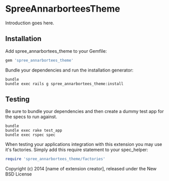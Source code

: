 SpreeAnnarborteesTheme
======================

Introduction goes here.

Installation
------------

Add spree_annarbortees_theme to your Gemfile:

```ruby
gem 'spree_annarbortees_theme'
```

Bundle your dependencies and run the installation generator:

```shell
bundle
bundle exec rails g spree_annarbortees_theme:install
```

Testing
-------

Be sure to bundle your dependencies and then create a dummy test app for the specs to run against.

```shell
bundle
bundle exec rake test_app
bundle exec rspec spec
```

When testing your applications integration with this extension you may use it's factories.
Simply add this require statement to your spec_helper:

```ruby
require 'spree_annarbortees_theme/factories'
```

Copyright (c) 2014 [name of extension creator], released under the New BSD License
